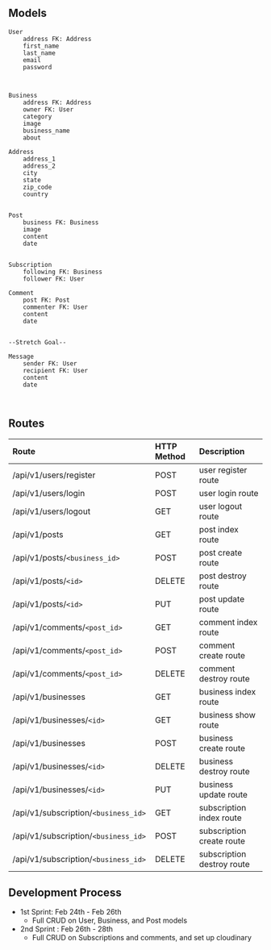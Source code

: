 ## Models
```
User
	address FK: Address
	first_name
	last_name
	email
	password



Business
	address FK: Address
	owner FK: User
	category
	image
	business_name
	about

Address
	address_1 
	address_2 
	city 
	state
	zip_code 
	country 


Post
	business FK: Business
	image
	content
	date


Subscription
	following FK: Business
	follower FK: User 

Comment 
	post FK: Post
	commenter FK: User
	content
	date


--Stretch Goal--

Message
	sender FK: User 
	recipient FK: User 
	content
	date 



```

## Routes

| Route | HTTP Method | Description |
|:------|:------------|:------------|
|/api/v1/users/register | POST | user register route |
|/api/v1/users/login | POST | user login route |
|/api/v1/users/logout | GET | user logout route |
|/api/v1/posts | GET | post index route |
|/api/v1/posts/`<business_id>` | POST | post create route |
|/api/v1/posts/`<id>` | DELETE | post destroy route |
|/api/v1/posts/`<id>` | PUT | post update route |
|/api/v1/comments/`<post_id>` | GET | comment index route |
|/api/v1/comments/`<post_id>` | POST | comment create route |
|/api/v1/comments/`<post_id>` | DELETE | comment destroy route |
|/api/v1/businesses | GET | business index route |
|/api/v1/businesses/`<id>` | GET | business show route |
|/api/v1/businesses | POST | business create route |
|/api/v1/businesses/`<id>` | DELETE | business destroy route |
|/api/v1/businesses/`<id>` | PUT | business update route |
|/api/v1/subscription/`<business_id>` | GET | subscription index route |
|/api/v1/subscription/`<business_id> `| POST | subscription create route |
|/api/v1/subscription/`<business_id> `| DELETE | subscription destroy route |


## Development Process

* 1st Sprint: Feb 24th - Feb 26th
	* Full CRUD on User, Business, and Post models
* 2nd Sprint : Feb 26th - 28th
	* Full CRUD on Subscriptions and comments, and set up cloudinary











